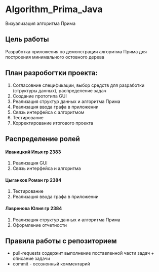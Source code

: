# Algorithm_Prima_Java

Визуализация алгоритма Прима

## Цель работы

Разработка приложения по демонстрации алгоритма Прима для построения минимального остовного дерева

## План разробогтки проекта:

  1. Согласовние спецификации, выбор средств для разработки (структуры данных), распределение задач
  2. Создание прототипа GUI
  3. Реализация структур данных и алгоритма Прима
  4. Реализация ввода графа в приложении
  5. Связь интерфейса с алгоритмом
  6. Тестирование
  7. Корректирование итогового проекта

## Распределение ролей
#### Иваницкий Илья гр 2383
  1. Реализация GUI
  2. Связь интерфейса и алгоритма
#### Цыганков Роман гр 2384
  1. Тестирование
  2. Реализация ввода графа в приложении
#### Лавренова Юлия гр 2384
  1. Реализация структур данных и алгоритма Прима
  2. Оформление отчетности


## Правила работы с репозиторием
  - pull-requests содержит выполнение поставленной части задач + описание задачи
  - commit - осознонный комментарий
